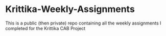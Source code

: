 # Krittika-Weekly-Assignments
This is a public (then private) repo containing all the weekly assignments I completed for the Krittika CAB Project
